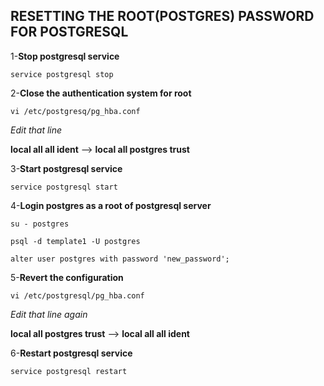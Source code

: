 ## RESETTING THE ROOT(POSTGRES) PASSWORD FOR POSTGRESQL

1-**Stop postgresql service**

```
service postgresql stop
```

2-**Close the authentication system for root**

```
vi /etc/postgresq/pg_hba.conf
```

_Edit that line_

**local all all ident** --> **local all postgres trust**

3-**Start postgresql service**

```
service postgresql start
```

4-**Login postgres as a root of postgresql server**

```
su - postgres
```

```
psql -d template1 -U postgres
```

```
alter user postgres with password 'new_password';
```

5-**Revert the configuration**

```
vi /etc/postgresql/pg_hba.conf
```

_Edit that line again_

**local all postgres trust** --> **local all all ident**

6-**Restart postgresql service**

```
service postgresql restart
```
